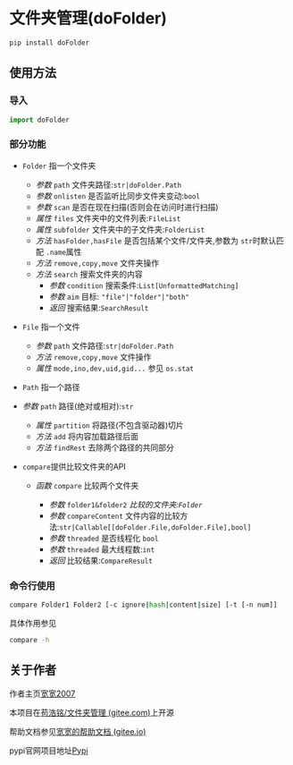 # 文件夹管理(doFolder)

```bash
pip install doFolder
```

## 使用方法

### 导入

```python
import doFolder
```

### 部分功能

+ `Folder` 指一个文件夹

  + _参数_ `path` 文件夹路径:`str|doFolder.Path`
  + _参数_ `onlisten` 是否监听比同步文件夹变动:`bool`
  + _参数_ `scan` 是否在现在扫描(否则会在访问时进行扫描)
  + _属性_ `files` 文件夹中的文件列表:`FileList`
  + _属性_ `subfolder` 文件夹中的子文件夹:`FolderList`
  + _方法_ `hasFolder,hasFile` 是否包括某个文件/文件夹,参数为 `str`时默认匹配 `.name`属性
  + _方法_ `remove,copy,move` 文件夹操作
  + _方法_ `search` 搜索文件夹的内容
    + _参数_ `condition` 搜索条件:`List[UnformattedMatching]`
    + _参数_ `aim` 目标: `"file"|"folder"|"both"`
    + _返回_ 搜索结果:`SearchResult`
+ `File` 指一个文件

  + _参数_ `path` 文件路径:`str|doFolder.Path`
  + _方法_ `remove,copy,move` 文件操作
  + _属性_ `mode,ino,dev,uid,gid...` 参见 `os.stat`
+ `Path` 指一个路径
+ _参数_ `path` 路径(绝对或相对):`str`

  + _属性_ `partition` 将路径(不包含驱动器)切片
  + _方法_ `add` 将内容加载路径后面
  + _方法_ `findRest` 去除两个路径的共同部分
+ `compare`提供比较文件夹的API

  + _函数_ `compare` 比较两个文件夹

    + _参数_ `folder1&folder2` _比较的文件夹:`Folder`_
    + _参数_ `compareContent` 文件内容的比较方法:`str|Callable[[doFolder.File,doFolder.File],bool]`
    + _参数_ `threaded` 是否线程化 `bool`
    + _参数_ `threaded` 最大线程数:`int`
    + *返回* 比较结果:`CompareResult`

### 命令行使用

```bash
compare Folder1 Folder2 [-c ignore|hash|content|size] [-t [-n num]]
```

具体作用参见

```bash
compare -h
```

## 关于作者

作者主页[宽宽2007](https://kuankuan2007.gitee.io "作者主页")

本项目在[苟浩铭/文件夹管理 (gitee.com)](https://gitee.com/kuankuan2007/do-folder)上开源

帮助文档参见[宽宽的帮助文档 (gitee.io)](https://kuankuan2007.gitee.io/docs/do-folder/)

pypi官网项目地址[Pypi](https://pypi.org/project/doFolder/)
